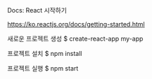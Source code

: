 Docs: React 시작하기

https://ko.reactjs.org/docs/getting-started.html


새로운 프로젝트 생성
$ create-react-app my-app

프로젝트 설치
$ npm install

프로젝트 실행
$ npm start
